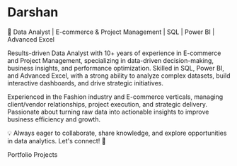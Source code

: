 # Darshan
🚀 Data Analyst | E-commerce & Project Management | SQL | Power BI | Advanced Excel

Results-driven Data Analyst with 10+ years of experience in E-commerce and Project Management, specializing in data-driven decision-making, business insights, and performance optimization. Skilled in SQL, Power BI, and Advanced Excel, with a strong ability to analyze complex datasets, build interactive dashboards, and drive strategic initiatives.

Experienced in the Fashion industry and E-commerce verticals, managing client/vendor relationships, project execution, and strategic delivery. Passionate about turning raw data into actionable insights to improve business efficiency and growth.

💡 Always eager to collaborate, share knowledge, and explore opportunities in data analytics. Let's connect! 🚀

Portfolio Projects



